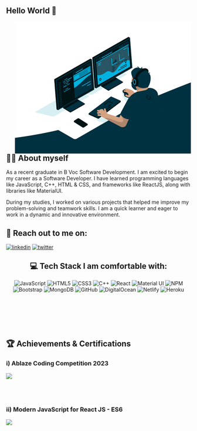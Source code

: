 ## Hello World 👋 
<img align="right" alt="GIF" src="https://github.com/sailendrachettri/sailendrachettri/blob/main/dev.gif?raw=true" min-width="500" min-height="320" />

## 👨‍💻 About myself

<p>As a recent graduate in B Voc Software Development. I am excited to begin my career as a Software Developer. I have learned programming languages like JavaScript, C++, HTML & CSS, and frameworks like ReactJS, along with libraries like MaterialUI. </p> 
<p>During my studies, I worked on various projects that helped me improve my problem-solving and teamwork skills. I am a quick learner and eager to work in a dynamic and innovative environment. </p>


## 🔗 Reach out to me on:
[![linkedin](https://img.shields.io/badge/linkedin-0A66C2?style=for-the-badge&logo=linkedin&logoColor=white)](https://www.linkedin.com/in/sailendrachettri/)
[![twitter](https://img.shields.io/badge/twitter-1DA1F2?style=for-the-badge&logo=twitter&logoColor=white)](https://twitter.com/sailu_07)
  
<!-- putting everythin in center -->
<div align="center">
  
<!-- ## ✨ Github Stats
![Anurag's GitHub stats](https://github-readme-stats-nu-neon.vercel.app/api?username=sailendrachettri&hide=contribs,prs&show_icons=true&theme=radical) -->
  
  
## 💻 Tech Stack I am comfortable with:
  
<!--    Languages -->
![JavaScript](https://img.shields.io/badge/javascript-%23323330.svg?style=for-the-badge&logo=javascript&logoColor=%23F7DF1E)
![HTML5](https://img.shields.io/badge/html5-%23E34F26.svg?style=for-the-badge&logo=html5&logoColor=white)
![CSS3](https://img.shields.io/badge/css3-%231572B6.svg?style=for-the-badge&logo=css3&logoColor=white)
![C++](https://img.shields.io/badge/c++-%2300599C.svg?style=for-the-badge&logo=c%2B%2B&logoColor=white)
![React](https://img.shields.io/badge/react-%2320232a.svg?style=for-the-badge&logo=react&logoColor=%2361DAFB)
![Material UI](https://img.shields.io/badge/materialui-%230081CB.svg?style=for-the-badge&logo=material-ui&logoColor=white)
![NPM](https://img.shields.io/badge/NPM-%23000000.svg?style=for-the-badge&logo=npm&logoColor=white)
![Bootstrap](https://img.shields.io/badge/bootstrap-%23563D7C.svg?style=for-the-badge&logo=bootstrap&logoColor=white)
![MongoDB](https://img.shields.io/badge/MongoDB-%234ea94b.svg?style=for-the-badge&logo=mongodb&logoColor=white)
![GitHub](https://img.shields.io/badge/github-%23121011.svg?style=for-the-badge&logo=github&logoColor=white)
![DigitalOcean](https://img.shields.io/badge/DigitalOcean-%230167ff.svg?style=for-the-badge&logo=digitalOcean&logoColor=white)
![Netlify](https://img.shields.io/badge/netlify-%23000000.svg?style=for-the-badge&logo=netlify&logoColor=#00C7B7)
![Heroku](https://img.shields.io/badge/heroku-%23430098.svg?style=for-the-badge&logo=heroku&logoColor=white)



<br> <br>

</div>

<br><br>


## 🏆 Achievements & Certifications

### i) Ablaze Coding Competition 2023
  <img src="https://drive.google.com/uc?export=view&id=1dwQVJUl0pnejXfpGmG-SNp6oOBqmMw-r">

<br> <br>

### ii) Modern JavaScript for React JS - ES6
  <img src="https://udemy-certificate.s3.amazonaws.com/image/UC-94293565-9a83-4cba-8b31-7afcf9138fd7.jpg">



<!-- References: -->
<!-- Resource: https://github.com/anuraghazra/github-readme-stats  -->
<!--   https://github.com/Ileriayo/markdown-badges#programming-languages -->

<!-- <img align="left" alt="Sailendra" src="https://github-readme-stats.vercel.app/api/top-langs/?username=sailendrachettri" /> -->
